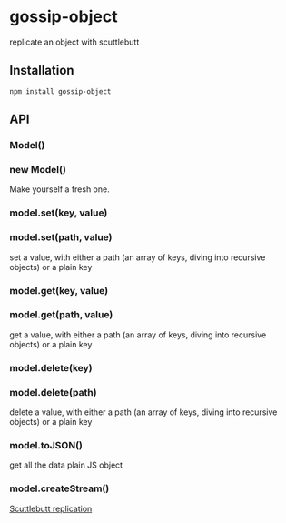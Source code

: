 # gossip-object

  replicate an object with scuttlebutt

## Installation

    npm install gossip-object

## API
### Model()
### new Model()
  
  Make yourself a fresh one.

### model.set(key, value)
### model.set(path, value)

  set a value, with either a path (an array of keys, diving into recursive objects) or a plain key

### model.get(key, value)
### model.get(path, value)

  get a value, with either a path (an array of keys, diving into recursive objects) or a plain key


### model.delete(key)
### model.delete(path)

  delete a value, with either a path (an array of keys, diving into recursive objects) or a plain key

### model.toJSON()

  get all the data plain JS object

### model.createStream()

  [Scuttlebutt replication](https://github.com/dominictarr/scuttlebutt#replication)

